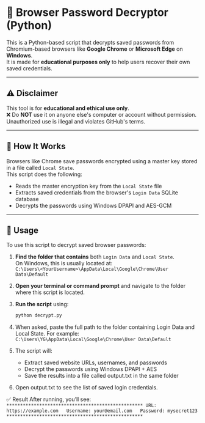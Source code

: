 # 🔐 Browser Password Decryptor (Python)

This is a Python-based script that decrypts saved passwords from Chromium-based browsers like **Google Chrome** or **Microsoft Edge** on **Windows**.  
It is made for **educational purposes only** to help users recover their own saved credentials.

---

## ⚠️ Disclaimer

This tool is for **educational and ethical use only**.  
❌ Do **NOT** use it on anyone else's computer or account without permission.  
Unauthorized use is illegal and violates GitHub's terms.

---

## 🧠 How It Works

Browsers like Chrome save passwords encrypted using a master key stored in a file called `Local State`.  
This script does the following:

- Reads the master encryption key from the `Local State` file
- Extracts saved credentials from the browser's `Login Data` SQLite database
- Decrypts the passwords using Windows DPAPI and AES-GCM

---

## 🚀 Usage

To use this script to decrypt saved browser passwords:

1. **Find the folder that contains** both `Login Data` and `Local State`.  
   On Windows, this is usually located at:  
   `C:\Users\<YourUsername>\AppData\Local\Google\Chrome\User Data\Default`

2. **Open your terminal or command prompt** and navigate to the folder where this script is located.

3. **Run the script** using:
   ```bash
   python decrypt.py
3. When asked, paste the full path to the folder containing Login Data and Local State. For example:
   `C:\Users\YG\AppData\Local\Google\Chrome\User Data\Default`
4. The script will:
   - Extract saved website URLs, usernames, and passwords
   - Decrypt the passwords using Windows DPAPI + AES
   - Save the results into a file called output.txt in the same folder
     
5. Open output.txt to see the list of saved login credentials.

   
✅ Result
After running, you’ll see:
`**************************************************
URL: https://example.com  
Username: your@email.com  
Password: mysecret123  
**************************************************`


